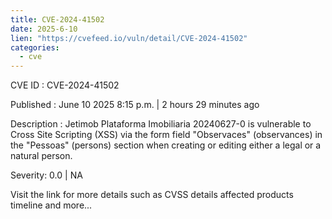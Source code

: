 ```yaml
---
title: CVE-2024-41502
date: 2025-6-10
lien: "https://cvefeed.io/vuln/detail/CVE-2024-41502"
categories:
  - cve
---
```


CVE ID : CVE-2024-41502

Published :  June 10
2025
8:15 p.m. | 2 hours
29 minutes ago

Description : Jetimob Plataforma Imobiliaria 20240627-0 is vulnerable to Cross Site Scripting (XSS) via the form field "Observaces" (observances) in the "Pessoas" (persons) section when creating or editing either a legal or a natural person.

Severity: 0.0 | NA

Visit the link for more details
such as CVSS details
affected products
timeline
and more...
